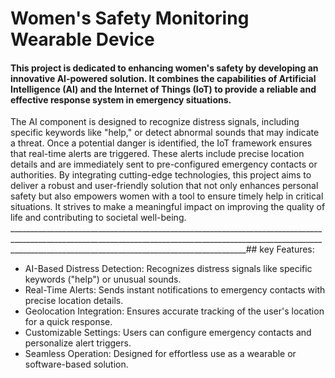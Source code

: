 # **Women's Safety Monitoring Wearable Device**
#### This project is dedicated to enhancing women's safety by developing an innovative AI-powered solution. It combines the capabilities of Artificial Intelligence (AI) and the Internet of Things (IoT) to provide a reliable and effective response system in emergency situations.
The AI component is designed to recognize distress signals, including specific keywords like "help," or detect abnormal sounds that may indicate a threat. Once a potential danger is identified, the IoT framework ensures that real-time alerts are triggered. These alerts include precise location details and are immediately sent to pre-configured emergency contacts or authorities.
By integrating cutting-edge technologies, this project aims to deliver a robust and user-friendly solution that not only enhances personal safety but also empowers women with a tool to ensure timely help in critical situations. It strives to make a meaningful impact on improving the quality of life and contributing to societal well-being.
_______________________________________________________________________________________________________________________________________________________________________________________________________________________## key Features:
- AI-Based Distress Detection: Recognizes distress signals like specific keywords ("help") or unusual sounds.
- Real-Time Alerts: Sends instant notifications to emergency contacts with precise location details.
- Geolocation Integration: Ensures accurate tracking of the user's location for a quick response.
- Customizable Settings: Users can configure emergency contacts and personalize alert triggers.
- Seamless Operation: Designed for effortless use as a wearable or software-based solution.
